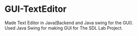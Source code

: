 # GUI-TextEditor
Made Text Editor in Java(Backend and Java swing for the GUI).  
Used Java Swing for making GUI for The SDL Lab Project.  

